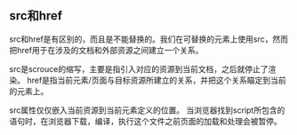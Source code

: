 ## src和href
src和href是有区别的，而且是不能替换的。我们在可替换的元素上使用src，然而把href用于在涉及的文档和外部资源之间建立一个关系。

src是scrouce的缩写，主要是指引入对应的资源到当前文档，之后就停止了渲染。
href是指当前元素/页面与目标资源所建立的关系，并把这个关系瞄定到当前的元素上。

src属性仅仅嵌入当前资源到当前元素定义的位置。
当浏览器找到script所包含的语句时，在浏览器下载，编译，执行这个文件之前页面的加载和处理会被暂停。

